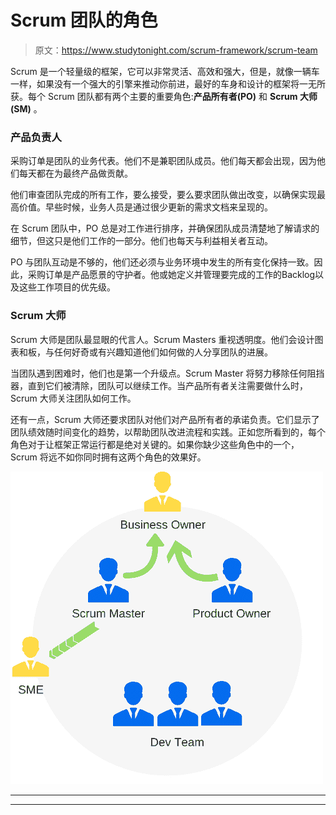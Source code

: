 # Scrum 团队的角色

> 原文：<https://www.studytonight.com/scrum-framework/scrum-team>

Scrum 是一个轻量级的框架，它可以非常灵活、高效和强大，但是，就像一辆车一样，如果没有一个强大的引擎来推动你前进，最好的车身和设计的框架将一无所获。每个 Scrum 团队都有两个主要的重要角色:**产品所有者(PO)** 和 **Scrum 大师(SM)** 。

### 产品负责人

采购订单是团队的业务代表。他们不是兼职团队成员。他们每天都会出现，因为他们每天都在为最终产品做贡献。

他们审查团队完成的所有工作，要么接受，要么要求团队做出改变，以确保实现最高价值。早些时候，业务人员是通过很少更新的需求文档来呈现的。

在 Scrum 团队中，PO 总是对工作进行排序，并确保团队成员清楚地了解请求的细节，但这只是他们工作的一部分。他们也每天与利益相关者互动。

PO 与团队互动是不够的，他们还必须与业务环境中发生的所有变化保持一致。因此，采购订单是产品愿景的守护者。他或她定义并管理要完成的工作的Backlog以及这些工作项目的优先级。

### Scrum 大师

Scrum 大师是团队最显眼的代言人。Scrum Masters 重视透明度。他们会设计图表和板，与任何好奇或有兴趣知道他们如何做的人分享团队的进展。

当团队遇到困难时，他们也是第一个升级点。Scrum Master 将努力移除任何阻挡器，直到它们被清除，团队可以继续工作。当产品所有者关注需要做什么时，Scrum 大师关注团队如何工作。

还有一点，Scrum 大师还要求团队对他们对产品所有者的承诺负责。它们显示了团队绩效随时间变化的趋势，以帮助团队改进流程和实践。正如您所看到的，每个角色对于让框架正常运行都是绝对关键的。如果你缺少这些角色中的一个，Scrum 将远不如你同时拥有这两个角色的效果好。

![Scrum Team](img/964b0378a6bd46c2ac40c05f541f2bed.png)

* * *

* * *
